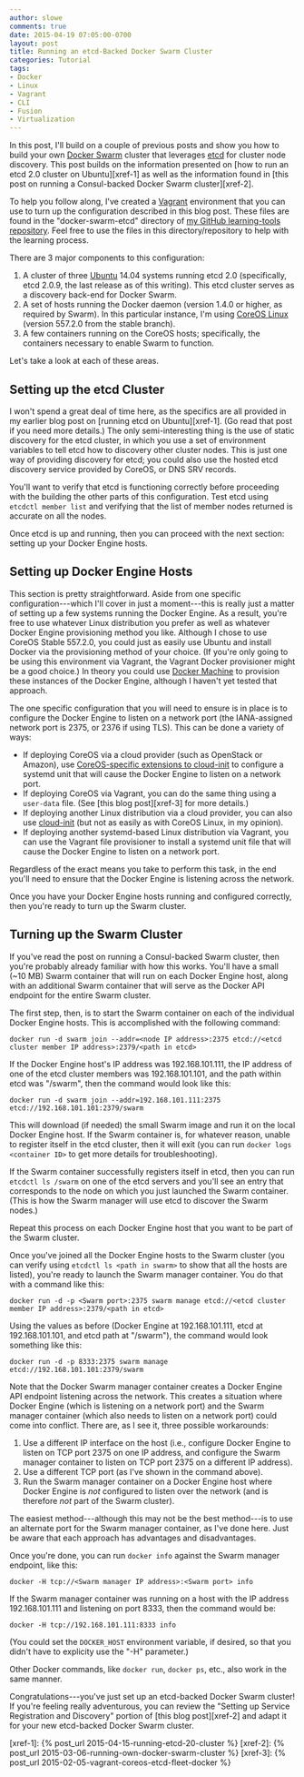 ```yaml
---
author: slowe
comments: true
date: 2015-04-19 07:05:00-0700
layout: post
title: Running an etcd-Backed Docker Swarm Cluster
categories: Tutorial
tags:
- Docker
- Linux
- Vagrant
- CLI
- Fusion
- Virtualization
---
```


In this post, I'll build on a couple of previous posts and show you how to build your own [Docker Swarm][link-1] cluster that leverages [etcd][link-2] for cluster node discovery. This post builds on the information presented on [how to run an etcd 2.0 cluster on Ubuntu][xref-1] as well as the information found in [this post on running a Consul-backed Docker Swarm cluster][xref-2].

To help you follow along, I've created a [Vagrant][link-4] environment that you can use to turn up the configuration described in this blog post. These files are found in the "docker-swarm-etcd" directory of [my GitHub learning-tools repository][link-3]. Feel free to use the files in this directory/repository to help with the learning process.

There are 3 major components to this configuration:

1. A cluster of three [Ubuntu][link-5] 14.04 systems running etcd 2.0 (specifically, etcd 2.0.9, the last release as of this writing). This etcd cluster serves as a discovery back-end for Docker Swarm.
2. A set of hosts running the Docker daemon (version 1.4.0 or higher, as required by Swarm). In this particular instance, I'm using [CoreOS Linux][link-6] (version 557.2.0 from the stable branch).
3. A few containers running on the CoreOS hosts; specifically, the containers necessary to enable Swarm to function.

Let's take a look at each of these areas.

## Setting up the etcd Cluster

I won't spend a great deal of time here, as the specifics are all provided in my earlier blog post on [running etcd on Ubuntu][xref-1]. (Go read that post if you need more details.) The only semi-interesting thing is the use of static discovery for the etcd cluster, in which you use a set of environment variables to tell etcd how to discovery other cluster nodes. This is just one way of providing discovery for etcd; you could also use the hosted etcd discovery service provided by CoreOS, or DNS SRV records.

You'll want to verify that etcd is functioning correctly before proceeding with the building the other parts of this configuration. Test etcd using `etcdctl member list` and verifying that the list of member nodes returned is accurate on all the nodes.

Once etcd is up and running, then you can proceed with the next section: setting up your Docker Engine hosts.

## Setting up Docker Engine Hosts

This section is pretty straightforward. Aside from one specific configuration---which I'll cover in just a moment---this is really just a matter of setting up a few systems running the Docker Engine. As a result, you're free to use whatever Linux distribution you prefer as well as whatever Docker Engine provisioning method you like. Although I chose to use CoreOS Stable 557.2.0, you could just as easily use Ubuntu and install Docker via the provisioning method of your choice. (If you're only going to be using this environment via Vagrant, the Vagrant Docker provisioner might be a good choice.) In theory you could use [Docker Machine][link-7] to provision these instances of the Docker Engine, although I haven't yet tested that approach.

The one specific configuration that you will need to ensure is in place is to configure the Docker Engine to listen on a network port (the IANA-assigned network port is 2375, or 2376 if using TLS). This can be done a variety of ways:

* If deploying CoreOS via a cloud provider (such as OpenStack or Amazon), use [CoreOS-specific extensions to cloud-init][link-9] to configure a systemd unit that will cause the Docker Engine to listen on a network port.
* If deploying CoreOS via Vagrant, you can do the same thing using a `user-data` file. (See [this blog post][xref-3] for more details.)
* If deploying another Linux distribution via a cloud provider, you can also use [cloud-init][link-8] (but not as easily as with CoreOS Linux, in my opinion).
* If deploying another systemd-based Linux distribution via Vagrant, you can use the Vagrant file provisioner to install a systemd unit file that will cause the Docker Engine to listen on a network port.

Regardless of the exact means you take to perform this task, in the end you'll need to ensure that the Docker Engine is listening across the network.

Once you have your Docker Engine hosts running and configured correctly, then you're ready to turn up the Swarm cluster.

## Turning up the Swarm Cluster

If you've read the post on running a Consul-backed Swarm cluster, then you're probably already familiar with how this works. You'll have a small (~10 MB) Swarm container that will run on each Docker Engine host, along with an additional Swarm container that will serve as the Docker API endpoint for the entire Swarm cluster.

The first step, then, is to start the Swarm container on each of the individual Docker Engine hosts. This is accomplished with the following command:

	docker run -d swarm join --addr=<node IP address>:2375 etcd://<etcd cluster member IP address>:2379/<path in etcd>

If the Docker Engine host's IP address was 192.168.101.111, the IP address of one of the etcd cluster members was 192.168.101.101, and the path within etcd was "/swarm", then the command would look like this:

	docker run -d swarm join --addr=192.168.101.111:2375 etcd://192.168.101.101:2379/swarm

This will download (if needed) the small Swarm image and run it on the local Docker Engine host. If the Swarm container is, for whatever reason, unable to register itself in the etcd cluster, then it will exit (you can run `docker logs <container ID>` to get more details for troubleshooting).

If the Swarm container successfully registers itself in etcd, then you can run `etcdctl ls /swarm` on one of the etcd servers and you'll see an entry that corresponds to the node on which you just launched the Swarm container. (This is how the Swarm manager will use etcd to discover the Swarm nodes.)

Repeat this process on each Docker Engine host that you want to be part of the Swarm cluster.

Once you've joined all the Docker Engine hosts to the Swarm cluster (you can verify using `etcdctl ls <path in swarm>` to show that all the hosts are listed), you're ready to launch the Swarm manager container. You do that with a command like this:

	docker run -d -p <Swarm port>:2375 swarm manage etcd://<etcd cluster member IP address>:2379/<path in etcd>

Using the values as before (Docker Engine at 192.168.101.111, etcd at 192.168.101.101, and etcd path at "/swarm"), the command would look something like this:

	docker run -d -p 8333:2375 swarm manage etcd://192.168.101.101:2379/swarm

Note that the Docker Swarm manager container creates a Docker Engine API endpoint listening across the network. This creates a situation where Docker Engine (which is listening on a network port) and the Swarm manager container (which also needs to listen on a network port) could come into conflict. There are, as I see it, three possible workarounds:

1. Use a different IP interface on the host (i.e., configure Docker Engine to listen on TCP port 2375 on one IP address, and configure the Swarm manager container to listen on TCP port 2375 on a different IP address).
2. Use a different TCP port (as I've shown in the command above).
3. Run the Swarm manager container on a Docker Engine host where Docker Engine is _not_ configured to listen over the network (and is therefore _not_ part of the Swarm cluster).

The easiest method---although this may not be the best method---is to use an alternate port for the Swarm manager container, as I've done here. Just be aware that each approach has advantages and disadvantages.

Once you're done, you can run `docker info` against the Swarm manager endpoint, like this:

	docker -H tcp://<Swarm manager IP address>:<Swarm port> info

If the Swarm manager container was running on a host with the IP address 192.168.101.111 and listening on port 8333, then the command would be:

	docker -H tcp://192.168.101.111:8333 info

(You could set the `DOCKER_HOST` environment variable, if desired, so that you didn't have to explicity use the "-H" parameter.)

Other Docker commands, like `docker run`, `docker ps`, etc., also work in the same manner.

Congratulations---you've just set up an etcd-backed Docker Swarm cluster! If you're feeling really adventurous, you can review the "Setting up Service Registration and Discovery" portion of [this blog post][xref-2] and adapt it for your new etcd-backed Docker Swarm cluster.



[link-1]: https://docs.docker.com/swarm/
[link-2]: https://github.com/coreos/etcd
[link-3]: https://github.com/lowescott/learning-tools/
[link-4]: http://www.vagrantup.com/
[link-5]: http://www.ubuntu.com/
[link-6]: https://coreos.com/
[link-7]: http://docs.docker.com/machine/
[link-8]: http://cloudinit.readthedocs.org/
[link-9]: https://coreos.com/docs/launching-containers/building/customizing-docker/
[xref-1]: {% post_url 2015-04-15-running-etcd-20-cluster %}
[xref-2]: {% post_url 2015-03-06-running-own-docker-swarm-cluster %}
[xref-3]: {% post_url 2015-02-05-vagrant-coreos-etcd-fleet-docker %}

